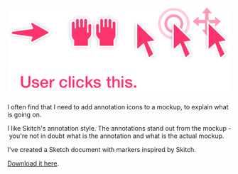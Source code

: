 <img width="500" src="images/annotation-markers.png" srcset="images/annotation-markers-2x.png 2x" />

I often find that I need to add annotation icons to a mockup, to explain what is going on.

I like Skitch's annotation style. The annotations stand out from the mockup - you're not in doubt what is the annotation and what is the actual mockup.

I've created a Sketch document with markers inspired by Skitch.

<a href="files/skitch-elements-v01.sketch">Download it here</a>.